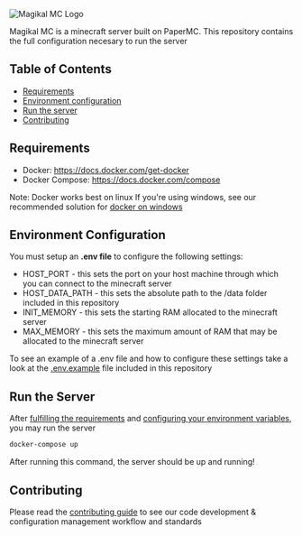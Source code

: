 ![Magikal MC Logo](<https://i.imgur.com/IvgSZZf.png>)

Magikal MC is a minecraft server built on PaperMC. This repository contains the full configuration necesary to run the server

## Table of Contents
<!-- START doctoc generated TOC please keep comment here to allow auto update -->
<!-- DON'T EDIT THIS SECTION, INSTEAD RE-RUN doctoc TO UPDATE -->

- [Requirements](#requirements)
- [Environment configuration](#environment-configuration)
- [Run the server](#run-the-server)
- [Contributing](#contributing)

<!-- END doctoc generated TOC please keep comment here to allow auto update -->
## Requirements

- Docker: <https://docs.docker.com/get-docker>
- Docker Compose: <https://docs.docker.com/compose>

Note: Docker works best on linux
If you're using windows, see our recommended solution for [docker on windows](docs/development/docker-help/docker-on-windows.md)

## Environment Configuration

You must setup an __.env file__ to configure the following settings:

- HOST_PORT - this sets the port on your host machine through which you can connect to the minecraft server
- HOST_DATA_PATH - this sets the absolute path to the /data folder included in this repository
- INIT_MEMORY - this sets the starting RAM allocated to the minecraft server
- MAX_MEMORY - this sets the maximum amount of RAM that may be allocated to the minecraft server

To see an example of a .env file and how to configure these settings take a look at the [.env.example](.env.example) file included in this repository

## Run the Server

After [fulfilling the requirements](#requirements) and [configuring your environment variables](#environment-configuration), you may run the server

```bash
docker-compose up
```

After running this command, the server should be up and running!

## Contributing

Please read the [contributing guide](CONTRIBUTING.md) to see our code development & configuration management workflow and standards
